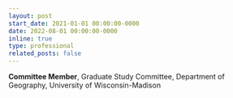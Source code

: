 ```yaml
---
layout: post
start_date: 2021-01-01 00:00:00-0000
date: 2022-08-01 00:00:00-0000
inline: true
type: professional
related_posts: false
---
```


**Committee Member**, Graduate Study Committee, Department of Geography, University of Wisconsin-Madison